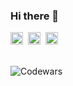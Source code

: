 ### Hi there 👋

<!--
**zinovev39/zinovev39** is a ✨ _special_ ✨ repository because its `README.md` (this file) appears on your GitHub profile.

Here are some ideas to get you started:

- 🔭 I’m currently working on ...
- 🌱 I’m currently learning ...
- 👯 I’m looking to collaborate on ...
- 🤔 I’m looking for help with ...
- 💬 Ask me about ...
- 📫 How to reach me: ...
- 😄 Pronouns: ...
- ⚡ Fun fact: ...
-->
<p dir="auto">
  <img src="https://camo.githubusercontent.com/5b6870604062bb409abb12792c68576cb0665ad18bd67b9b12ce88147173a0c9/68747470733a2f2f696d672e736869656c64732e696f2f62616467652f2d48544d4c2d3233323332333f7374796c653d666c61742d737175617265266c6f676f3d68746d6c35" title="HTML" alt="HTML" max-width="auto" height="20px"/>&nbsp;
  <img src="https://camo.githubusercontent.com/f2b6e25db6f7f87f583bed2d8e4311248f997fc0e887f468d133b3eeaa97fe23/68747470733a2f2f696d672e736869656c64732e696f2f62616467652f2d4353532d3233323332333f7374796c653d666c61742d737175617265266c6f676f3d63737333" title="CSS" alt="CSS" max-width="auto" height="20px"/>&nbsp;
  <img src="https://camo.githubusercontent.com/90fb3443870f0f4658cf04838824cf40ba55eab9ff87427a9a115f3c84bd8fd2/68747470733a2f2f696d672e736869656c64732e696f2f62616467652f2d4a6176615363726970742d3233323332333f7374796c653d666c61742d737175617265266c6f676f3d6a617661736372697074" title="JavaScript" alt="JavaScript" max-width="auto" height="20px"/>&nbsp;
</p>
<br>
<img src="https://www.codewars.com/users/zinovev/badges/small" title="Codewars" alt="Codewars">
